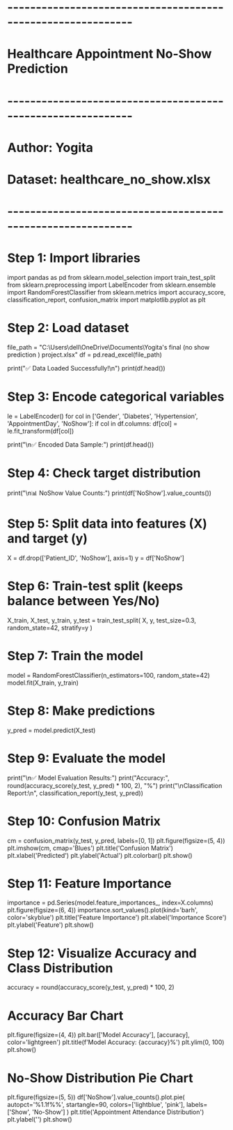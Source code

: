 # ------------------------------------------------------------
# Healthcare Appointment No-Show Prediction
# ------------------------------------------------------------
# Author: Yogita
# Dataset: healthcare_no_show.xlsx
# ------------------------------------------------------------

# Step 1: Import libraries
import pandas as pd
from sklearn.model_selection import train_test_split
from sklearn.preprocessing import LabelEncoder
from sklearn.ensemble import RandomForestClassifier
from sklearn.metrics import accuracy_score, classification_report, confusion_matrix
import matplotlib.pyplot as plt

# Step 2: Load dataset
file_path = "C:\\Users\\dell\\OneDrive\\Documents\\Yogita's final (no show prediction ) project.xlsx"
df = pd.read_excel(file_path)

print("✅ Data Loaded Successfully!\n")
print(df.head())

# Step 3: Encode categorical variables
le = LabelEncoder()
for col in ['Gender', 'Diabetes', 'Hypertension', 'AppointmentDay', 'NoShow']:
    if col in df.columns:
        df[col] = le.fit_transform(df[col])

print("\n✅ Encoded Data Sample:")
print(df.head())

# Step 4: Check target distribution
print("\n📊 NoShow Value Counts:")
print(df['NoShow'].value_counts())

# Step 5: Split data into features (X) and target (y)
X = df.drop(['Patient_ID', 'NoShow'], axis=1)
y = df['NoShow']

# Step 6: Train-test split (keeps balance between Yes/No)
X_train, X_test, y_train, y_test = train_test_split(
    X, y, test_size=0.3, random_state=42, stratify=y
)

# Step 7: Train the model
model = RandomForestClassifier(n_estimators=100, random_state=42)
model.fit(X_train, y_train)

# Step 8: Make predictions
y_pred = model.predict(X_test)

# Step 9: Evaluate the model
print("\n✅ Model Evaluation Results:")
print("Accuracy:", round(accuracy_score(y_test, y_pred) * 100, 2), "%")
print("\nClassification Report:\n", classification_report(y_test, y_pred))

# Step 10: Confusion Matrix
cm = confusion_matrix(y_test, y_pred, labels=[0, 1])
plt.figure(figsize=(5, 4))
plt.imshow(cm, cmap='Blues')
plt.title('Confusion Matrix')
plt.xlabel('Predicted')
plt.ylabel('Actual')
plt.colorbar()
plt.show()

# Step 11: Feature Importance
importance = pd.Series(model.feature_importances_, index=X.columns)
plt.figure(figsize=(6, 4))
importance.sort_values().plot(kind='barh', color='skyblue')
plt.title('Feature Importance')
plt.xlabel('Importance Score')
plt.ylabel('Feature')
plt.show()

# Step 12: Visualize Accuracy and Class Distribution
accuracy = round(accuracy_score(y_test, y_pred) * 100, 2)

# Accuracy Bar Chart
plt.figure(figsize=(4, 4))
plt.bar(['Model Accuracy'], [accuracy], color='lightgreen')
plt.title(f'Model Accuracy: {accuracy}%')
plt.ylim(0, 100)
plt.show()

# No-Show Distribution Pie Chart
plt.figure(figsize=(5, 5))
df['NoShow'].value_counts().plot.pie(
    autopct='%1.1f%%', startangle=90, colors=['lightblue', 'pink'], labels=['Show', 'No-Show']
)
plt.title('Appointment Attendance Distribution')
plt.ylabel('')
plt.show()

